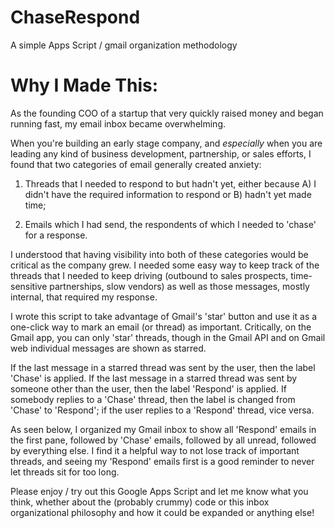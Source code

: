 # ChaseRespond
A simple Apps Script / gmail organization methodology

# Why I Made This:
As the founding COO of a startup that very quickly raised money and began running fast, my email inbox became overwhelming. 

When you're building an early stage company, and *especially* when you are leading any kind of business development, partnership, or sales efforts, I found that two categories of email generally created anxiety: 

1) Threads that I needed to respond to but hadn't yet, either because A) I didn't have the required information to respond or B) hadn't yet made time;

2) Emails which I had send, the respondents of which I needed to 'chase' for a response.

I understood that having visibility into both of these categories would be critical as the company grew. I needed some easy way to keep track of the threads that I needed to keep driving (outbound to sales prospects, time-sensitive partnerships, slow vendors) as well as those messages, mostly internal, that required my response. 

I wrote this script to take advantage of Gmail's 'star' button and use it as a one-click way to mark an email (or thread) as important. Critically, on the Gmail app, you can only 'star' threads, though in the Gmail API and on Gmail web individual messages are shown as starred.

If the last message in a starred thread was sent by the user, then the label 'Chase' is applied. If the last message in a starred thread was sent by someone other than the user, then the label 'Respond' is applied. If somebody replies to a 'Chase' thread, then the label is changed from 'Chase' to 'Respond'; if the user replies to a 'Respond' thread, vice versa.

As seen below, I organized my Gmail inbox to show all 'Respond' emails in the first pane, followed by 'Chase' emails, followed by all unread, followed by everything else. I find it a helpful way to not lose track of important threads, and seeing my 'Respond' emails first is a good reminder to never let threads sit for too long.

Please enjoy / try out this Google Apps Script and let me know what you think, whether about the (probably crummy) code or this inbox organizational philosophy and how it could be expanded or anything else!
